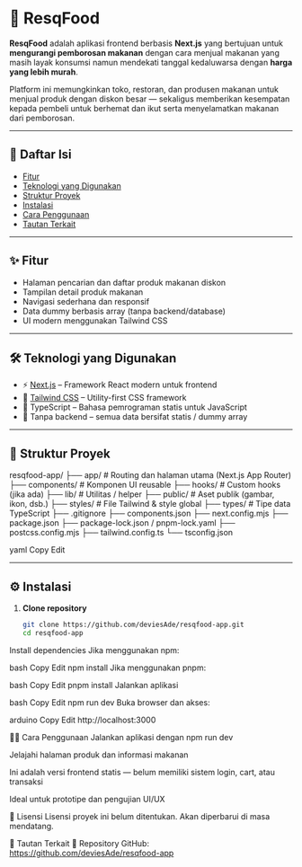 # 🥫 ResqFood

**ResqFood** adalah aplikasi frontend berbasis **Next.js** yang bertujuan untuk **mengurangi pemborosan makanan** dengan cara menjual makanan yang masih layak konsumsi namun mendekati tanggal kedaluwarsa dengan **harga yang lebih murah**.

Platform ini memungkinkan toko, restoran, dan produsen makanan untuk menjual produk dengan diskon besar — sekaligus memberikan kesempatan kepada pembeli untuk berhemat dan ikut serta menyelamatkan makanan dari pemborosan.

---

## 📑 Daftar Isi

- [Fitur](#-fitur)
- [Teknologi yang Digunakan](#-teknologi-yang-digunakan)
- [Struktur Proyek](#-struktur-proyek)
- [Instalasi](#-instalasi)
- [Cara Penggunaan](#-cara-penggunaan)
- [Tautan Terkait](#-tautan-terkait)

---

## ✨ Fitur

- Halaman pencarian dan daftar produk makanan diskon
- Tampilan detail produk makanan
- Navigasi sederhana dan responsif
- Data dummy berbasis array (tanpa backend/database)
- UI modern menggunakan Tailwind CSS

---

## 🛠 Teknologi yang Digunakan

- ⚡ [Next.js](https://nextjs.org/) – Framework React modern untuk frontend
- 🎨 [Tailwind CSS](https://tailwindcss.com/) – Utility-first CSS framework
- 🔡 TypeScript – Bahasa pemrograman statis untuk JavaScript
- 🧪 Tanpa backend – semua data bersifat statis / dummy array

---

## 📁 Struktur Proyek

resqfood-app/
├── app/ # Routing dan halaman utama (Next.js App Router)
├── components/ # Komponen UI reusable
├── hooks/ # Custom hooks (jika ada)
├── lib/ # Utilitas / helper
├── public/ # Aset publik (gambar, ikon, dsb.)
├── styles/ # File Tailwind & style global
├── types/ # Tipe data TypeScript
├── .gitignore
├── components.json
├── next.config.mjs
├── package.json
├── package-lock.json / pnpm-lock.yaml
├── postcss.config.mjs
├── tailwind.config.ts
└── tsconfig.json

yaml
Copy
Edit

---

## ⚙️ Instalasi

1. **Clone repository**
   ```bash
   git clone https://github.com/deviesAde/resqfood-app.git
   cd resqfood-app
Install dependencies
Jika menggunakan npm:

bash
Copy
Edit
npm install
Jika menggunakan pnpm:

bash
Copy
Edit
pnpm install
Jalankan aplikasi

bash
Copy
Edit
npm run dev
Buka browser dan akses:

arduino
Copy
Edit
http://localhost:3000

🧑‍💻 Cara Penggunaan
Jalankan aplikasi dengan npm run dev

Jelajahi halaman produk dan informasi makanan

Ini adalah versi frontend statis — belum memiliki sistem login, cart, atau transaksi

Ideal untuk prototipe dan pengujian UI/UX


📄 Lisensi
Lisensi proyek ini belum ditentukan. Akan diperbarui di masa mendatang.

🔗 Tautan Terkait
🔗 Repository GitHub: https://github.com/deviesAde/resqfood-app
